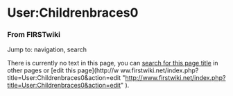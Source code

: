 

# User:Childrenbraces0

### From FIRSTwiki

Jump to: navigation, search

There is currently no text in this page, you can [search for this page
title](/index.php/Special:Search/Childrenbraces0
"Special:Search/Childrenbraces0" ) in other pages or [edit this page](http://w
ww.firstwiki.net/index.php?title=User:Childrenbraces0&action=edit
"http://www.firstwiki.net/index.php?title=User:Childrenbraces0&action=edit" ).


